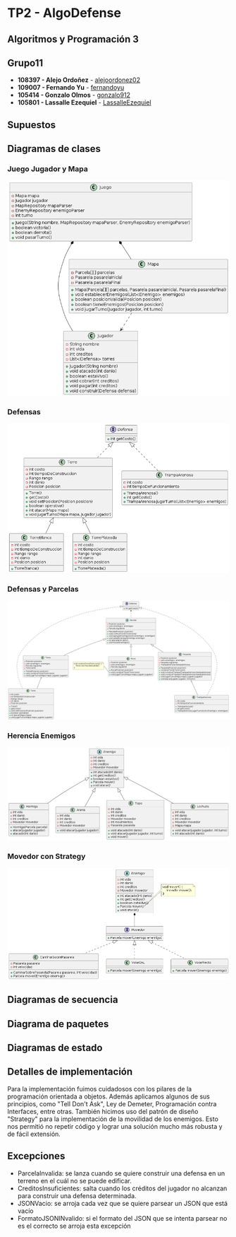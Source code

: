 # TP2 - AlgoDefense
## Algoritmos y Programación 3
## Grupo11
* **108397 - Alejo Ordoñez** - [alejoordonez02](https://github.com/alejoordonez02)
* **109007 - Fernando Yu** - [fernandoyu](https://github.com/FernandoYu)
* **105414 - Gonzalo Olmos** - [gonzalo912](https://github.com/gonzalo912)
* **105801 - Lassalle Ezequiel** - [LassalleEzequiel](https://github.com/EzequielLassalle)
## Supuestos
## Diagramas de clases
### Juego Jugador y Mapa
![JuegoJugadorYMapa](diagrams/modelo/JuegoJugadorYMapa.png)
### Defensas
![Defensas](diagrams/modelo/Defensas.png)
### Defensas y Parcelas
![Defensas y Parcelas](diagrams/modelo/DefensasYParcelas.png)
### Herencia Enemigos
![Herencia Enemigos](diagrams/modelo/HerenciaEnemigos.png)
### Movedor con Strategy
![Movedor con Strategy](diagrams/modelo/MovedorConStrategy.png)

## Diagramas de secuencia
## Diagrama de paquetes
## Diagramas de estado
## Detalles de implementación
Para la implementación fuimos cuidadosos con los pilares de la programación orientada a objetos. Además aplicamos algunos de sus principios, como "Tell Don't Ask", Ley de Demeter, Programación contra Interfaces, entre otras.
También hicimos uso del patrón de diseño "Strategy" para la implementación de la movilidad de los enemigos. Esto nos permitió no repetir código y lograr una solución mucho más robusta y de fácil extensión.
## Excepciones
- ParcelaInvalida: se lanza cuando se quiere construir una defensa en un terreno en el cuál no se puede edificar.
- CreditosInsuficientes: salta cuando los créditos del jugador no alcanzan para construir una defensa determinada.
- JSONVacio: se arroja cada vez que se quiere parsear un JSON que está vacío
- FormatoJSONINvalido: si el formato del JSON que se intenta parsear no es el correcto se arroja esta excepción


